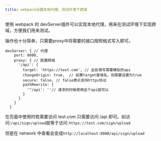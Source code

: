 ```yaml
---
title: webpack设置本地代理，测试环境下跨域
---
```


使用 webpack 的 devServer插件可以实现本地代理，用来在测试环境下实现跨域，方便我们用来测试。

操作也十分简单，只需要proxy中将需要的接口按照格式写入即可。

```
devServer: { // 代理
    port: 8080,
    proxy: { // 配置跨域
      '/api': {
        target: 'https://test.com', // 此处填写需要模拟的api
        changeOrigin: true,  // 如果target是域名，则需要设置为true
        secure: false, // false表示支持https协议
        pathRewrite: {
          '^/api': ''// 请求的时候使用这个api就可以
        }
      }
    }
  }
```

在页面中使用时若需要访问 test.com 只需要访问 /api 即可。如访问:`/api/sign/upload`就等于访问 `https://test.com/sign/upload`

但是在 network 中查看会变成`http://localhost:8080/api/sign/upload`